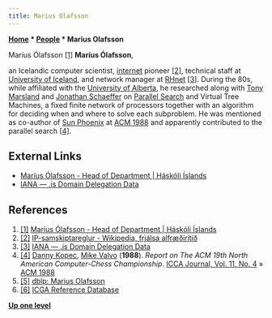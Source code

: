 ```yaml
---
title: Marius Olafsson
---
```

**[Home](Home "Home") \* [People](People "People") \* Marius Olafsson**



 [](https://www.hi.is/en/simaskra/1106) Maríus Ólafsson <a id="cite-note-1" href="#cite-ref-1">[1]</a> 
**Maríus Ólafsson**,  

an Icelandic computer scientist, [internet](https://en.wikipedia.org/wiki/Internet) pioneer 
<a id="cite-note-2" href="#cite-ref-2">[2]</a>, 
technical staff at [University of Iceland](https://en.wikipedia.org/wiki/University_of_Iceland), and network manager at [RHnet](https://en.wikipedia.org/wiki/RHnet) <a id="cite-note-3" href="#cite-ref-3">[3]</a>. 
During the 80s, while affiliated with the [University of Alberta](University_of_Alberta "University of Alberta"), he researched along with [Tony Marsland](Tony_Marsland "Tony Marsland") and [Jonathan Schaeffer](Jonathan_Schaeffer "Jonathan Schaeffer") on [Parallel Search](Parallel_Search "Parallel Search") and Virtual Tree Machines, 
a fixed finite network of processors together with an algorithm for deciding when and where to solve each subproblem. 
He was mentioned as co-author of [Sun Phoenix](Phoenix "Phoenix") at [ACM 1988](ACM_1988 "ACM 1988") and apparently contributed to the parallel search 
<a id="cite-note-4" href="#cite-ref-4">[4]</a>. 


  




## External Links


* [Maríus Ólafsson - Head of Department | Háskóli Íslands](https://www.hi.is/en/simaskra/1106)
* [IANA — .is Domain Delegation Data](http://www.iana.org/domains/root/db/is.html)


## References


1. <a id="cite-ref-1" href="#cite-note-1">[1]</a> [Maríus Ólafsson - Head of Department | Háskóli Íslands](https://www.hi.is/en/simaskra/1106)
2. <a id="cite-ref-2" href="#cite-note-2">[2]</a> [IP-samskiptareglur - Wikipedia, frjálsa alfræðiritið](http://is.wikipedia.org/wiki/IP-samskiptareglur)
3. <a id="cite-ref-3" href="#cite-note-3">[3]</a> [IANA — .is Domain Delegation Data](http://www.iana.org/domains/root/db/is.html)
4. <a id="cite-ref-4" href="#cite-note-4">[4]</a> [Danny Kopec](Danny_Kopec "Danny Kopec"), [Mike Valvo](Michael_Valvo "Michael Valvo") (**1988**). *Report on The ACM 19th North American Computer-Chess Championship*. [ICCA Journal, Vol. 11, No. 4](ICGA_Journal#11_4 "ICGA Journal") » [ACM 1988](ACM_1988 "ACM 1988")
5. <a id="cite-ref-5" href="#cite-note-5">[5]</a> [dblp: Marius Olafsson](https://dblp.org/pers/hd/o/Olafsson:Marius)
6. <a id="cite-ref-6" href="#cite-note-6">[6]</a> [ICGA Reference Database](ICGA_Journal#RefDB "ICGA Journal")

**[Up one level](People "People")**







 
